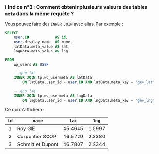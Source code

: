 ### ℹ️ Indice n°3 : Comment obtenir plusieurs valeurs des tables `meta` dans la même requête ?

Vous pouvez faire des `INNER JOIN` avec alias. Par exemple :

```sql
SELECT 
    user.ID            AS id,
    user.display_name  AS name,
    latData.meta_value AS lat,
    lngData.meta_value AS lng

FROM 
    wp_users AS USER

    -- geo lat
    INNER JOIN tp.wp_usermeta AS latData 
        ON latData.user_id = user.ID AND latData.meta_key = 'geo_lat'
        
    -- geo lng
    INNER JOIN tp.wp_usermeta AS lngData 
        ON lngData.user_id = user.ID AND lngData.meta_key = 'geo_lng'
```
Ce qui m'affichera :

|  `id`  | `name`             | `lat`    | `lng`   |
|:------:|--------------------|----------|---------|
|   1    | 	Roy GIE           | 	45.4645 | 	1.5997 |
|   2    | 	Carpentier SCOP   | 	46.5729 | 	2.3380 |
|   3    | 	Schmitt et Dupont | 	46.7807 | 	2.2344 |